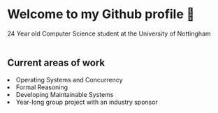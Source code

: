 # Welcome to my Github profile 👋
24 Year old Computer Science student at the University of Nottingham
<br> <br>

## Current areas of work
<li>Operating Systems and Concurrency</li>
<li>Formal Reasoning</li>
<li>Developing Maintainable Systems</li>
<li>Year-long group project with an industry sponsor</li> <br>
